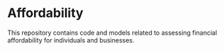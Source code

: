 # Affordability

This repository contains code and models related to assessing financial affordability for individuals and businesses.
